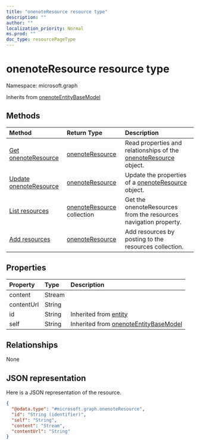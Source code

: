 ```yaml
---
title: "onenoteResource resource type"
description: ""
author: ""
localization_priority: Normal
ms.prod: ""
doc_type: resourcePageType
---
```


# onenoteResource resource type


Namespace: microsoft.graph




Inherits from [onenoteEntityBaseModel](../resources/onenoteentitybasemodel.md)

## Methods
|Method|Return Type|Description|
|:---|:---|:---|
|[Get onenoteResource](../api/onenoteresource-get.md)|[onenoteResource](../resources/onenoteresource.md)|Read properties and relationships of the [onenoteResource](../resources/onenoteresource.md) object.|
|[Update onenoteResource](../api/onenoteresource-update.md)|[onenoteResource](../resources/onenoteresource.md)|Update the properties of a [onenoteResource](../resources/onenoteresource.md) object.|
|[List resources](../api/onenote-list-resources.md)|[onenoteResource](../resources/onenoteresource.md) collection|Get the onenoteResources from the resources navigation property.|
|[Add resources](../api/onenote-post-resources.md)|[onenoteResource](../resources/onenoteresource.md)|Add resources by posting to the resources collection.|

## Properties
|Property|Type|Description|
|:---|:---|:---|
|content|Stream||
|contentUrl|String||
|id|String| Inherited from [entity](../resources/entity.md)|
|self|String| Inherited from [onenoteEntityBaseModel](../resources/onenoteentitybasemodel.md)|

## Relationships
None

## JSON representation
Here is a JSON representation of the resource.
<!-- {
  "blockType": "resource",
  "keyProperty": "id",
  "@odata.type": "microsoft.graph.onenoteResource",
  "baseType": "microsoft.graph.onenoteEntityBaseModel",
  "openType": false
}
-->
``` json
{
  "@odata.type": "#microsoft.graph.onenoteResource",
  "id": "String (identifier)",
  "self": "String",
  "content": "Stream",
  "contentUrl": "String"
}
```

